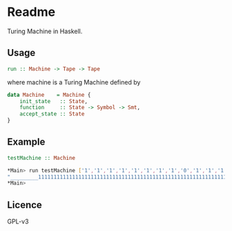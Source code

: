 # Readme

Turing Machine in Haskell.

## Usage

```Haskell
run :: Machine -> Tape -> Tape
```
where machine is a Turing Machine defined by

```Haskell
data Machine    = Machine {
    init_state   :: State,
    function     :: State -> Symbol -> Smt,
    accept_state :: State
}
```

## Example

```Haskell
testMachine :: Machine
```

```bash
*Main> run testMachine ['1','1','1','1','1','1','1','1','0','1','1','1','1','1','1','1','1']
"_________1111111111111111111111111111111111111111111111111111111111111111_________"
*Main> 
```

## Licence
GPL-v3